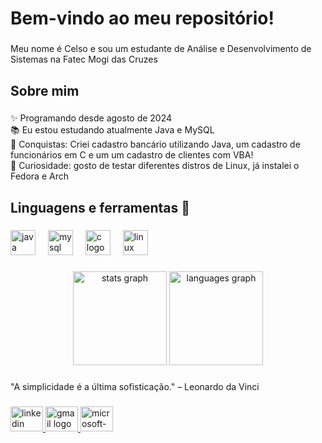 <h1 align="left">Bem-vindo ao meu repositório!</h1>

###

<p align="left">Meu nome é Celso e sou um estudante de Análise e Desenvolvimento de Sistemas na Fatec Mogi das Cruzes</p>

###

<h2 align="left">Sobre mim</h2>

###

<p align="left">✨ Programando desde agosto de 2024<br>📚 Eu estou estudando atualmente Java e MySQL<br>🎯 Conquistas: Criei cadastro bancário utilizando Java, um cadastro de funcionários em C e um um cadastro de clientes com VBA!<br>🎲 Curiosidade: gosto de testar diferentes distros de Linux, já instalei o Fedora e Arch</p>

###

<h2 align="left">Linguagens e ferramentas 🔧</h2>

###

<div align="left">
  <img src="https://cdn.jsdelivr.net/gh/devicons/devicon/icons/java/java-original.svg" height="40" alt="java logo"  />
  <img width="12" />
  <img src="https://cdn.jsdelivr.net/gh/devicons/devicon/icons/mysql/mysql-original.svg" height="40" alt="mysql logo"  />
  <img width="12" />
  <img src="https://cdn.jsdelivr.net/gh/devicons/devicon/icons/c/c-original.svg" height="40" alt="c logo"  />
  <img width="12" />
  <img src="https://cdn.jsdelivr.net/gh/devicons/devicon/icons/linux/linux-original.svg" height="40" alt="linux logo"  />
</div>

###

<div align="center">
  <img src="https://github-readme-stats.vercel.app/api?username=celsoB-dev&hide_title=false&hide_rank=false&show_icons=true&include_all_commits=true&count_private=true&disable_animations=false&theme=dracula&locale=en&hide_border=false&order=1" height="150" alt="stats graph"  />
  <img src="https://github-readme-stats.vercel.app/api/top-langs?username=celsoB-dev&locale=en&hide_title=false&layout=compact&card_width=320&langs_count=5&theme=dracula&hide_border=false&order=2" height="150" alt="languages graph"  />
</div>

###

<p align="left">"A simplicidade é a última sofisticação." – Leonardo da Vinci</p>

###

<div align="left">
  <a href="www.linkedin.com/in/celso-borges-90523525b" target="_blank">
    <img src="https://raw.githubusercontent.com/maurodesouza/profile-readme-generator/master/src/assets/icons/social/linkedin/default.svg" width="52" height="40" alt="linkedin logo"  />
  </a>
  <a href="borgesdesantanavicentecelso@gmail.com" target="_blank">
    <img src="https://raw.githubusercontent.com/maurodesouza/profile-readme-generator/master/src/assets/icons/social/gmail/default.svg" width="52" height="40" alt="gmail logo"  />
  </a>
  <a href="celso.vicente@fatec.sp.gov.br" target="_blank">
    <img src="https://raw.githubusercontent.com/maurodesouza/profile-readme-generator/master/src/assets/icons/social/microsoft-outlook/default.svg" width="52" height="40" alt="microsoft-outlook logo"  />
  </a>
</div>

###
